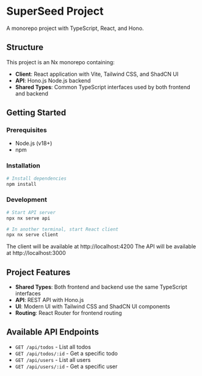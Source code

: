 # SuperSeed Project

A monorepo project with TypeScript, React, and Hono.

## Structure

This project is an Nx monorepo containing:

- **Client**: React application with Vite, Tailwind CSS, and ShadCN UI
- **API**: Hono.js Node.js backend
- **Shared Types**: Common TypeScript interfaces used by both frontend and backend

## Getting Started

### Prerequisites

- Node.js (v18+)
- npm

### Installation

```bash
# Install dependencies
npm install
```

### Development

```bash
# Start API server
npx nx serve api

# In another terminal, start React client
npx nx serve client
```

The client will be available at http://localhost:4200
The API will be available at http://localhost:3000

## Project Features

- **Shared Types**: Both frontend and backend use the same TypeScript interfaces
- **API**: REST API with Hono.js
- **UI**: Modern UI with Tailwind CSS and ShadCN UI components
- **Routing**: React Router for frontend routing

## Available API Endpoints

- `GET /api/todos` - List all todos
- `GET /api/todos/:id` - Get a specific todo
- `GET /api/users` - List all users
- `GET /api/users/:id` - Get a specific user 